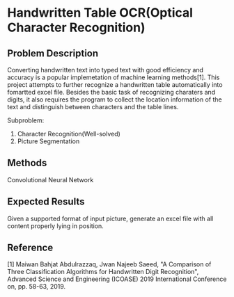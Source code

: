 # Handwritten Table OCR(Optical Character Recognition)



## Problem Description


Converting handwritten text into typed text with good efficiency and accuracy is a popular implemetation of machine learning methods[1]. This project attempts to further recognize a handwritten table automatically into fomartted excel file. Besides the basic task of recognizing charaters and digits, it also requires the program to collect the location information of the text and distinguish between characters and the table lines.

Subproblem: <ol><li>Character Recognition(Well-solved)<li>Picture Segmentation</li></ol>



## Methods



Convolutional Neural Network 



## Expected Results




Given a supported format of input picture, generate an excel file with all content properly lying in position.


## Reference

[1] Maiwan Bahjat Abdulrazzaq, Jwan Najeeb Saeed, "A Comparison of Three Classification Algorithms for Handwritten Digit Recognition", Advanced Science and Engineering (ICOASE) 2019 International Conference on, pp. 58-63, 2019.
